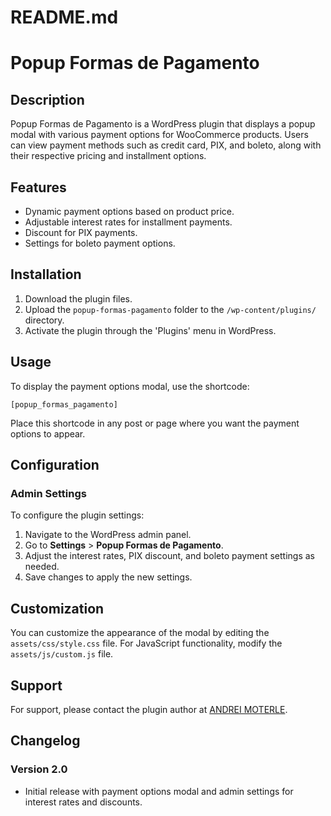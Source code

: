 # README.md

# Popup Formas de Pagamento

## Description
Popup Formas de Pagamento is a WordPress plugin that displays a popup modal with various payment options for WooCommerce products. Users can view payment methods such as credit card, PIX, and boleto, along with their respective pricing and installment options.

## Features
- Dynamic payment options based on product price.
- Adjustable interest rates for installment payments.
- Discount for PIX payments.
- Settings for boleto payment options.

## Installation
1. Download the plugin files.
2. Upload the `popup-formas-pagamento` folder to the `/wp-content/plugins/` directory.
3. Activate the plugin through the 'Plugins' menu in WordPress.

## Usage
To display the payment options modal, use the shortcode:
```
[popup_formas_pagamento]
```
Place this shortcode in any post or page where you want the payment options to appear.

## Configuration
### Admin Settings
To configure the plugin settings:
1. Navigate to the WordPress admin panel.
2. Go to **Settings** > **Popup Formas de Pagamento**.
3. Adjust the interest rates, PIX discount, and boleto payment settings as needed.
4. Save changes to apply the new settings.

## Customization
You can customize the appearance of the modal by editing the `assets/css/style.css` file. For JavaScript functionality, modify the `assets/js/custom.js` file.

## Support
For support, please contact the plugin author at [ANDREI MOTERLE](mailto:your-email@example.com).

## Changelog
### Version 2.0
- Initial release with payment options modal and admin settings for interest rates and discounts.